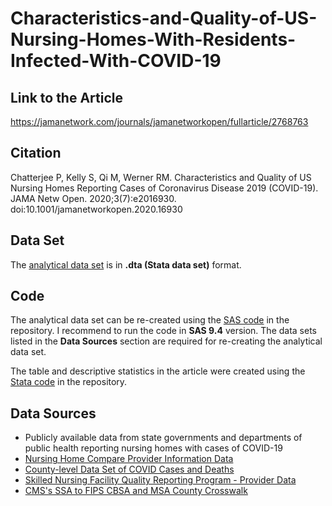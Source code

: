 # Characteristics-and-Quality-of-US-Nursing-Homes-With-Residents-Infected-With-COVID-19

## Link to the Article 
https://jamanetwork.com/journals/jamanetworkopen/fullarticle/2768763

## Citation 
Chatterjee P, Kelly S, Qi M, Werner RM. Characteristics and Quality of US Nursing Homes Reporting Cases of Coronavirus Disease 2019 (COVID-19). JAMA Netw Open. 2020;3(7):e2016930. doi:10.1001/jamanetworkopen.2020.16930

## Data Set
The [analytical data set](https://github.com/rwerner-upenn/Characteristics-and-Quality-of-US-Nursing-Homes--With-Residents-Infected-With-COVID-19/blob/master/covid_nh_final.dta) is in **.dta (Stata data set)** format.  

## Code
The analytical data set can be re-created using the [SAS code](https://github.com/rwerner-upenn/Characteristics-and-Quality-of-US-Nursing-Homes--With-Residents-Infected-With-COVID-19/blob/master/NH_with_COVID_Data_Set_Creation_Public_Use.sas) in the repository. I recommend to run the code in **SAS 9.4** version. The data sets listed in the **Data Sources** section are required for re-creating the analytical data set.  

The table and descriptive statistics in the article were created using the [Stata code](https://github.com/rwerner-upenn/Characteristics-and-Quality-of-US-Nursing-Homes--With-Residents-Infected-With-COVID-19/blob/master/NH_with_COVID_Analysis_Public_Use.do) in the repository.

## Data Sources 
  - Publicly available data from state governments and departments of public health reporting nursing homes with cases of COVID-19
  - [Nursing Home Compare Provider Information Data](https://data.medicare.gov/Nursing-Home-Compare/Provider-Info/4pq5-n9py)
  - [County-level Data Set of COVID Cases and Deaths](https://raw.githubusercontent.com/nytimes/covid-19-data/master/us-counties.csv)
  - [Skilled Nursing Facility Quality Reporting Program - Provider Data](https://data.medicare.gov/Nursing-Home-Compare/Skilled-Nursing-Facility-Quality-Reporting-Program/fykj-qjee)
  - [CMS's SSA to FIPS CBSA and MSA County Crosswalk](https://data.nber.org/data/cbsa-msa-fips-ssa-county-crosswalk.html)
